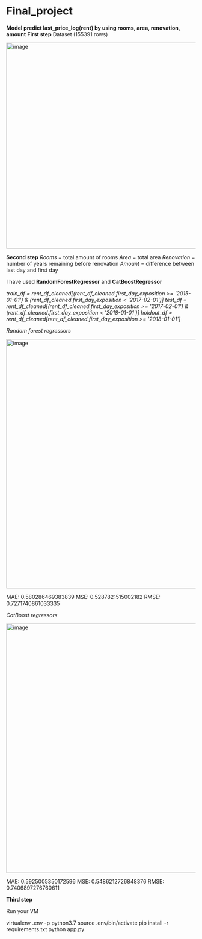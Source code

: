 # Final_project
**Model predict last_price_log(rent) by using rooms, area, renovation, amount**
**First step**
Dataset (155391 rows)

<img width="547" alt="image" src="https://user-images.githubusercontent.com/91419407/169150769-bc1bf823-877f-4791-b29c-67cdb2c0583b.png">


**Second step**
*Rooms* = total amount of rooms 
*Area* = total area
*Renovation* = number of years remaining before renovation 
*Amount* = difference between last day and first day

I have used **RandomForestRegressor** and **CatBoostRegressor**

*train_df = rent_df_cleaned[(rent_df_cleaned.first_day_exposition >= '2015-01-01') & (rent_df_cleaned.first_day_exposition < '2017-02-01')]*
*test_df = rent_df_cleaned[(rent_df_cleaned.first_day_exposition >= '2017-02-01') & (rent_df_cleaned.first_day_exposition < '2018-01-01')]*
*holdout_df = rent_df_cleaned[rent_df_cleaned.first_day_exposition >= '2018-01-01']*


*Random forest regressors*

<img width="662" alt="image" src="https://user-images.githubusercontent.com/91419407/169151297-95436890-4eab-42b4-8c8d-c51f2f9f4bfe.png">

MAE: 0.580286469383839
MSE: 0.5287821515002182
RMSE: 0.7271740861033335

*CatBoost regressors*

<img width="662" alt="image" src="https://user-images.githubusercontent.com/91419407/169151471-79e9b52f-e065-4714-9c65-c73ad7531639.png">

MAE: 0.5925005350172596
MSE: 0.5486212726848376
RMSE: 0.7406897276760611

**Third step**

Run your VM

virtualenv .env -p python3.7
source .env/bin/activate
pip install -r requirements.txt
python app.py

